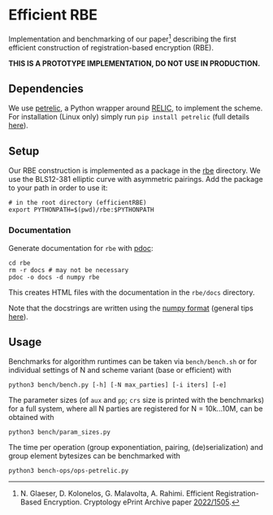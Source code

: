 # Efficient RBE

Implementation and benchmarking of our paper[^GKMR] describing the first efficient construction of registration-based encryption (RBE).

**THIS IS A PROTOTYPE IMPLEMENTATION, DO NOT USE IN PRODUCTION.**

[^GKMR]: N. Glaeser, D. Kolonelos, G. Malavolta, A. Rahimi. Efficient Registration-Based Encryption. Cryptology ePrint Archive paper [2022/1505](https://eprint.iacr.org/2022/1505).

## Dependencies

We use [petrelic](https://github.com/spring-epfl/petrelic), a Python wrapper around [RELIC](https://github.com/relic-toolkit/relic), to implement the scheme. For installation (Linux only) simply run `pip install petrelic` (full details [here](https://petrelic.readthedocs.io/en/latest/install.html)).

## Setup

Our RBE construction is implemented as a package in the [rbe](rbe/) directory. We use the BLS12-381 elliptic curve with asymmetric pairings. Add the package to your path in order to use it:

```
# in the root directory (efficientRBE)
export PYTHONPATH=$(pwd)/rbe:$PYTHONPATH
```

### Documentation

Generate documentation for `rbe` with [pdoc](https://pdoc.dev/):
```
cd rbe
rm -r docs # may not be necessary
pdoc -o docs -d numpy rbe
```
This creates HTML files with the documentation in the `rbe/docs` directory.

Note that the docstrings are written using the [numpy format](https://numpydoc.readthedocs.io/en/latest/format.html) (general tips [here](https://realpython.com/documenting-python-code/#docstring-formats)).

## Usage

Benchmarks for algorithm runtimes can be taken via `bench/bench.sh` or for individual settings of N and scheme variant (base or efficient) with
```
python3 bench/bench.py [-h] [-N max_parties] [-i iters] [-e]
```

The parameter sizes (of `aux` and `pp`; `crs` size is printed with the benchmarks) for a full system, where all N parties are registered for N = 10k...10M, can be obtained with
```
python3 bench/param_sizes.py
```

The time per operation (group exponentiation, pairing, (de)serialization) and group element bytesizes can be benchmarked with
```
python3 bench-ops/ops-petrelic.py
```
